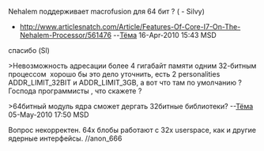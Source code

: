 Nehalem поддерживает macrofusion для 64 бит ? ( - Silvy)

  - <http://www.articlesnatch.com/Article/Features-Of-Core-I7-On-The-Nehalem-Processor/561476>
    --[Тёма](User:JB "wikilink") 16-Apr-2010 15:43 MSD

спасибо (Sl)

\>Невозможность адресации более 4 гигабайт памяти одним 32-битным
процессом  хорошо бы это дело уточнить, есть 2 personalities
ADDR_LIMIT_32BIT и ADDR_LIMIT_3GB, а вот что там по умолчанию ?
Господа программисты , что скажете ?

\>64битный модуль ядра сможет дергать 32битные библиотеки?
--[Тёма](User:JB "wikilink") 05-May-2010 17:50 MSD

Вопрос некорректен. 64х блобы работают с 32х userspace, как и другие
ядерные интерфейсы. //anon_666